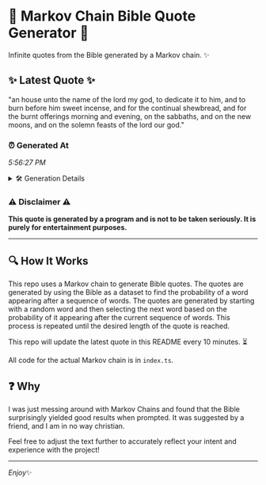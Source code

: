 # 📖 Markov Chain Bible Quote Generator 📖

Infinite quotes from the Bible generated by a Markov chain. ✨

## ✨ Latest Quote ✨
"an house unto the name of the lord my god, to dedicate it to him, and to burn before him sweet incense, and for the continual shewbread, and for the burnt offerings morning and evening, on the sabbaths, and on the new moons, and on the solemn feasts of the lord our god."

### ⏰ Generated At
*5:56:27 PM*

<details>
    <summary>🛠️ Generation Details</summary>
    <p>
        <strong>🌱 Seed:</strong> an<br>
        <strong>🔄 Iterations:</strong> 52<br>
        <strong>📜 Context History:</strong><br>[ an ]: house<br>[ an, house ]: unto<br>[ an, house, unto ]: the<br>[ an, house, unto, the ]: name<br>[ an, house, unto, the, name ]: of<br>[ an, house, unto, the, name, of ]: the<br>[ house, unto, the, name, of, the ]: lord<br>[ unto, the, name, of, the, lord ]: my<br>[ the, name, of, the, lord, my ]: god,<br>[ name, of, the, lord, my, god, ]: to<br>[ of, the, lord, my, god,, to ]: dedicate<br>[ the, lord, my, god,, to, dedicate ]: it<br>[ lord, my, god,, to, dedicate, it ]: to<br>[ my, god,, to, dedicate, it, to ]: him,<br>[ god,, to, dedicate, it, to, him, ]: and<br>[ to, dedicate, it, to, him,, and ]: to<br>[ dedicate, it, to, him,, and, to ]: burn<br>[ it, to, him,, and, to, burn ]: before<br>[ to, him,, and, to, burn, before ]: him<br>[ him,, and, to, burn, before, him ]: sweet<br>[ and, to, burn, before, him, sweet ]: incense,<br>[ to, burn, before, him, sweet, incense, ]: and<br>[ burn, before, him, sweet, incense,, and ]: for<br>[ before, him, sweet, incense,, and, for ]: the<br>[ him, sweet, incense,, and, for, the ]: continual<br>[ sweet, incense,, and, for, the, continual ]: shewbread,<br>[ incense,, and, for, the, continual, shewbread, ]: and<br>[ and, for, the, continual, shewbread,, and ]: for<br>[ for, the, continual, shewbread,, and, for ]: the<br>[ the, continual, shewbread,, and, for, the ]: burnt<br>[ continual, shewbread,, and, for, the, burnt ]: offerings<br>[ shewbread,, and, for, the, burnt, offerings ]: morning<br>[ and, for, the, burnt, offerings, morning ]: and<br>[ for, the, burnt, offerings, morning, and ]: evening,<br>[ the, burnt, offerings, morning, and, evening, ]: on<br>[ burnt, offerings, morning, and, evening,, on ]: the<br>[ offerings, morning, and, evening,, on, the ]: sabbaths,<br>[ morning, and, evening,, on, the, sabbaths, ]: and<br>[ and, evening,, on, the, sabbaths,, and ]: on<br>[ evening,, on, the, sabbaths,, and, on ]: the<br>[ on, the, sabbaths,, and, on, the ]: new<br>[ the, sabbaths,, and, on, the, new ]: moons,<br>[ sabbaths,, and, on, the, new, moons, ]: and<br>[ and, on, the, new, moons,, and ]: on<br>[ on, the, new, moons,, and, on ]: the<br>[ the, new, moons,, and, on, the ]: solemn<br>[ new, moons,, and, on, the, solemn ]: feasts<br>[ moons,, and, on, the, solemn, feasts ]: of<br>[ and, on, the, solemn, feasts, of ]: the<br>[ on, the, solemn, feasts, of, the ]: lord<br>[ the, solemn, feasts, of, the, lord ]: our<br>[ solemn, feasts, of, the, lord, our ]: god.<br>
    </p>
</details>

### ⚠️ Disclaimer ⚠️
**This quote is generated by a program and is not to be taken seriously. It is purely for entertainment purposes.**

---

## 🔍 How It Works

This repo uses a Markov chain to generate Bible quotes. The quotes are generated by using the Bible as a dataset to find the probability of a word appearing after a sequence of words. The quotes are generated by starting with a random word and then selecting the next word based on the probability of it appearing after the current sequence of words. This process is repeated until the desired length of the quote is reached.

This repo will update the latest quote in this README every 10 minutes. ⏳

All code for the actual Markov chain is in `index.ts`.

## ❓ Why

I was just messing around with Markov Chains and found that the Bible surprisingly yielded good results when prompted. 
It was suggested by a friend, and I am in no way christian.

Feel free to adjust the text further to accurately reflect your intent and experience with the project!

---

*Enjoy*✨

